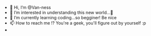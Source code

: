 - 👋 Hi, I’m @Van-ness
- 👀 I’m interested in understanding this new world...👀
- 🌱 I’m currently learning coding...so begginer! Be nice 
- 📫 How to reach me !? You're a geek, you'll figure out by yourself :p
- 

<!---
Van-ness/Van-ness is a ✨ special ✨ repository because its `README.md` (this file) appears on your GitHub profile.
You can click the Preview link to take a look at your changes.
--->
